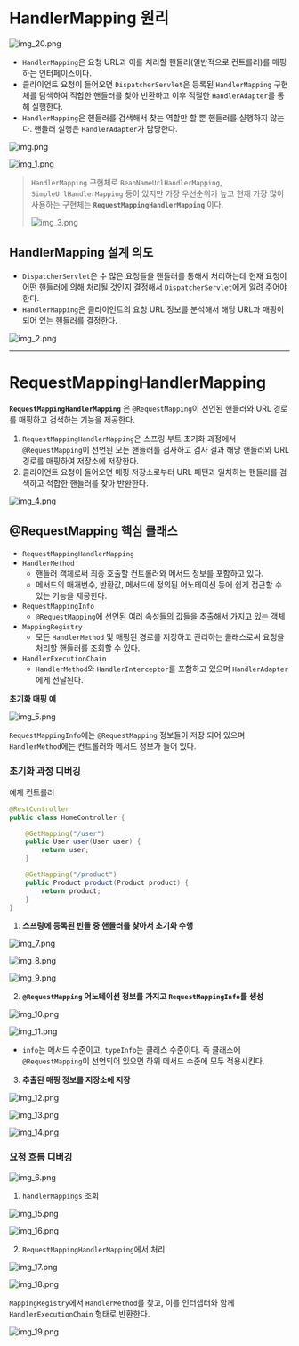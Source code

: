 # HandlerMapping 원리

![img_20.png](image/img_20.png)

- `HandlerMapping`은 요청 URL과 이를 처리할 핸들러(일반적으로 컨트롤러)를 매핑하는 인터페이스이다.
- 클라이언트 요청이 들어오면 `DispatcherServlet`은 등록된 `HandlerMapping` 구현체를 탐색하여 적합한 핸들러를 찾아 반환하고
이후 적절한 `HandlerAdapter`를 통해 실행한다.
- `HandlerMapping`은 핸들러를 검색해서 찾는 역할만 할 뿐 핸들러를 실행하지 않는다. 핸들러 실행은 `HandlerAdapter`가 담당한다.

![img.png](image/img.png)

![img_1.png](image/img_1.png)

> `HandlerMapping` 구현체로 `BeanNameUrlHandlerMapping`, `SimpleUrlHandlerMapping` 등이 있지만 가장 우선순위가 높고
> 현재 가장 많이 사용하는 구현체는 **`RequestMappingHandlerMapping`** 이다.
> 
> ![img_3.png](image/img_3.png)

## HandlerMapping 설계 의도

- `DispatcherServlet`은 수 많은 요청들을 핸들러를 통해서 처리하는데 현재 요청이 어떤 핸들러에 의해 처리될 것인지 결정해서
  `DispatcherServlet`에게 알려 주어야 한다.
- `HandlerMapping`은 클라이언트의 요청 URL 정보를 분석해서 해당 URL과 매핑이 되어 있는 핸들러를 결정한다.

![img_2.png](image/img_2.png)

---

# RequestMappingHandlerMapping

**`RequestMappingHandlerMapping`** 은 `@RequestMapping`이 선언된 핸들러와 URL 경로를 매핑하고 검색하는 기능을 제공한다.

1. `RequestMappingHandlerMapping`은 스프링 부트 초기화 과정에서 `@RequestMapping`이 선언된 모든 핸들러를 검사하고 검사 결과
해당 핸들러와 URL 경로를 매핑하여 저장소에 저장한다.
2. 클라이언트 요청이 들어오면 매핑 저장소로부터 URL 패턴과 일치하는 핸들러를 검색하고 적합한 핸들러를 찾아 반환한다.

![img_4.png](image/img_4.png)

## @RequestMapping 핵심 클래스

- `RequestMappingHandlerMapping`
- `HandlerMethod`
  - 핸들러 객체로써 최종 호출할 컨트롤러와 메서드 정보를 포함하고 있다.
  - 메서드의 매개변수, 반환값, 메서드에 정의된 어노테이션 등에 쉽게 접근할 수 있는 기능을 제공한다.
- `RequestMappingInfo`
  - `@RequestMapping`에 선언된 여러 속성들의 값들을 추출해서 가지고 있는 객체
- `MappingRegistry`
  - 모든 `HandlerMethod` 및 매핑된 경로를 저장하고 관리하는 클래스로써 요청을 처리할 핸들러를 조회할 수 있다.
- `HandlerExecutionChain`
  - `HandlerMethod`와 `HandlerInterceptor`를 포함하고 있으며 `HandlerAdapter`에게 전달된다.

**초기화 매핑 예**

![img_5.png](image/img_5.png)

`RequestMappingInfo`에는 `@RequestMapping` 정보들이 저장 되어 있으며 `HandlerMethod`에는 컨트롤러와 메서드 정보가 들어 있다.

### 초기화 과정 디버깅

예제 컨트롤러

```java
@RestController
public class HomeController {

    @GetMapping("/user")
    public User user(User user) {
        return user;
    }

    @GetMapping("/product")
    public Product product(Product product) {
        return product;
    }
}
```

1. **스프링에 등록된 빈들 중 핸들러를 찾아서 초기화 수행**

![img_7.png](image/img_7.png)

![img_8.png](image/img_8.png)

![img_9.png](image/img_9.png)

2. **`@RequestMapping` 어노테이션 정보를 가지고 `RequestMappingInfo`를 생성**

![img_10.png](image/img_10.png)

![img_11.png](image/img_11.png)

- `info`는 메서드 수준이고, `typeInfo`는 클래스 수준이다. 즉 클래스에 `@RequestMapping`이 선언되어 있으면 하위 메서드
수준에 모두 적용시킨다.

3. **추출된 매핑 정보를 저장소에 저장**

![img_12.png](image/img_12.png)

![img_13.png](image/img_13.png)

![img_14.png](image/img_14.png)

### 요청 흐름 디버깅

![img_6.png](image/img_6.png)

1. `handlerMappings` 조회

![img_15.png](image/img_15.png)

![img_16.png](image/img_16.png)

2. `RequestMappingHandlerMapping`에서 처리

![img_17.png](image/img_17.png)

![img_18.png](image/img_18.png)

`MappingRegistry`에서 `HandlerMethod`를 찾고, 이를 인터셉터와 함께 `HandlerExecutionChain` 형태로 반환한다.

![img_19.png](image/img_19.png)